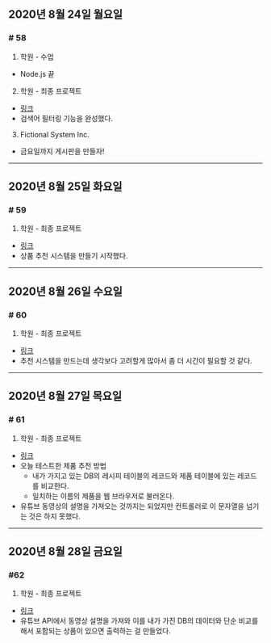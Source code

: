 ## 2020년 8월 24일 월요일
### # 58
1. 학원 - 수업
- Node.js 끝
2. 학원 - 최종 프로젝트
- [링크](https://github.com/procyon0/final_project/commit/9f6bbcc92988ba21d35f3293faa58148a7fb2e49)
- 검색어 필터링 기능을 완성했다.
3. Fictional System Inc.
- 금요일까지 게시판을 만들자!
---
## 2020년 8월 25일 화요일
### # 59
1. 학원 - 최종 프로젝트
- [링크](https://github.com/procyon0/final_project/commit/b01986e4fa4d2c9a48c2bb9f502dc2e9f3340013)
- 상품 추천 시스템을 만들기 시작했다.
---
## 2020년 8월 26일 수요일
### # 60
1. 학원 - 최종 프로젝트
- [링크](https://github.com/procyon0/final_project/commit/e0aff0fba476252d81b24d29d43dd6bd78dfba53)
- 추천 시스템을 만드는데 생각보다 고려할게 많아서 좀 더 시간이 필요할 것 같다.
---
## 2020년 8월 27일 목요일
### # 61
1. 학원 - 최종 프로젝트
- [링크](https://github.com/procyon0/final_project/commit/2bc0a1920dcbb8f85a529d7a0dfffd934efd610b)
- 오늘 테스트한 제품 추천 방법
  - 내가 가지고 있는 DB의 레시피 테이블의 레코드와 제품 테이블에 있는 레코드를 비교한다.
  - 일치하는 이름의 제품을 웹 브라우저로 불러온다.
- 유튜브 동영상의 설명을 가져오는 것까지는 되었지만 컨트롤러로 이 문자열을 넘기는 것은 하지 못했다.
---
## 2020년 8월 28일 금요일
### #62
1. 학원 - 최종 프로젝트
- [링크](https://github.com/procyon0/final_project/commit/d77fadf9b23ac0349cf76745a9f29937fc0cd6ad)
- 유튜브 API에서 동영상 설명을 가져와 이를 내가 가진 DB의 데이터와 단순 비교를 해서 포함되는 상품이 있으면 출력하는 걸 만들었다.
